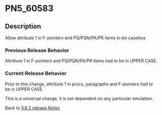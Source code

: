 # PN5_60583

<PageHeader />

## Description

Allow attribute 1 in F-pointers and PQ/PQN/PA/PR items to be caseless

### Previous Release Behavior

Attribure 1 in F-pointers and PQ/PQN/PA/PR items had to be in UPPER CASE.

### Current Release Behavior

Prior to this change, attribute 1 in procs, paragraphs and F-pointers had to be in UPPER CASE.

This is a universal change, it is not dependent on any particular emulation.

Back to [5.6.2 release Notes](./../README.md)
